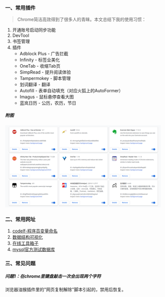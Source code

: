 ### 一、常用插件

> Chrome简洁高效得到了很多人的青睐。本文总结下我的使用习惯：
1. 开通账号启动同步功能
2. DevTool
3. 书签管理
2. 插件
    * Adblock Plus - 广告拦截
    * Infinity - 标签业美化
    * OneTab - 收缩Tab页
    * SimpRead - 提升阅读体验
    * Tampermokey - 脚本管理
    * 划词翻译 - 翻译
    * Autofill - 表单自动填充（对应火狐上的AutoFormer）
    * Imagus - 鼠标悬停查看大图
    * 蓝岚日历 - 公历，农历，节日


##### 附图
![我的chrome插件](../../src/main/resources/picture/1240-20210115040608696.png)

### 二、常用网址

1. [codelf-程序员变量命名](https://unbug.github.io/codelf/)
1. [数据结构可视化](https://www.cs.usfca.edu/~galles/visualization/Algorithms.html)
1. [在线工具箱子](https://www.sojson.com/gongju/)
1. [mysql官方测试数据库](https://github.com/datacharmer/test_db)

### 三、常见问题

##### 问题1：在chrome里键盘敲击一次会出现两个字符

浏览器油猴插件里的"网页复制解除"脚本引起的，禁用后恢复。


